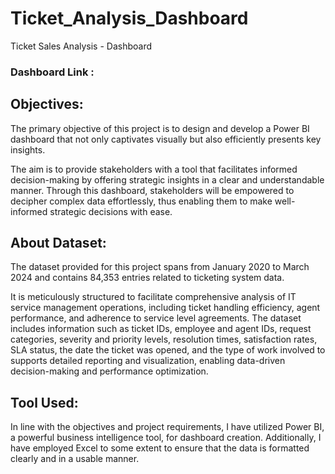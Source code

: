 # Ticket_Analysis_Dashboard
 Ticket Sales Analysis - Dashboard

### Dashboard Link : 

## Objectives:
The primary objective of this project is to design and develop a Power BI dashboard that not only captivates visually but also efficiently presents key insights.

The aim is to provide stakeholders with a tool that facilitates informed decision-making by offering strategic insights in a clear and understandable manner. Through this dashboard, stakeholders will be empowered to decipher complex data effortlessly, thus enabling them to make well-informed strategic decisions with ease.

## About Dataset:
The dataset provided for this project spans from January 2020 to March 2024 and contains 84,353 entries related to ticketing system data.

It is meticulously structured to facilitate comprehensive analysis of IT service management operations, including ticket handling efficiency, agent performance, and adherence to service level agreements. The dataset includes information such as ticket IDs, employee and agent IDs, request categories, severity and priority levels, resolution times, satisfaction rates, SLA status, the date the ticket was opened, and the type of work involved to supports detailed reporting and visualization, enabling data-driven decision-making and performance optimization.

## Tool Used:
In line with the objectives and project requirements, I have utilized Power BI, a powerful business intelligence tool, for dashboard creation. Additionally, I have employed Excel to some extent to ensure that the data is formatted clearly and in a usable manner.
